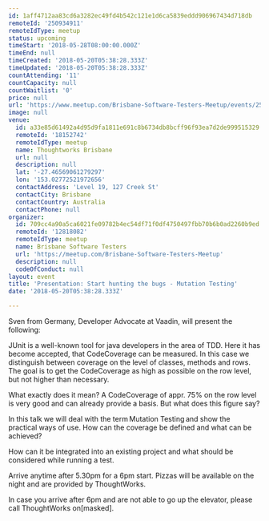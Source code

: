 ```yaml
---
id: 1aff4712aa83cd6a3282ec49fd4b542c121e1d6ca5839eddd906967434d718db
remoteId: '250934911'
remoteIdType: meetup
status: upcoming
timeStart: '2018-05-28T08:00:00.000Z'
timeEnd: null
timeCreated: '2018-05-20T05:38:28.333Z'
timeUpdated: '2018-05-20T05:38:28.333Z'
countAttending: '11'
countCapacity: null
countWaitlist: '0'
price: null
url: 'https://www.meetup.com/Brisbane-Software-Testers-Meetup/events/250934911/'
image: null
venue:
  id: a33e85d61492a4d95d9fa1811e691c8b6734db8bcff96f93ea7d2de999515329
  remoteId: '18152742'
  remoteIdType: meetup
  name: Thoughtworks Brisbane
  url: null
  description: null
  lat: '-27.46569061279297'
  lon: '153.02772521972656'
  contactAddress: 'Level 19, 127 Creek St'
  contactCity: Brisbane
  contactCountry: Australia
  contactPhone: null
organizer:
  id: 709cc4a90a5ca6021fe09782b4ec54df71f0df4750497fbb70b6b0ad2260b9ed
  remoteId: '12818082'
  remoteIdType: meetup
  name: Brisbane Software Testers
  url: 'https://meetup.com/Brisbane-Software-Testers-Meetup'
  description: null
  codeOfConduct: null
layout: event
title: 'Presentation: Start hunting the bugs - Mutation Testing'
date: '2018-05-20T05:38:28.333Z'

---
```

<p>Sven from Germany, Developer Advocate at Vaadin, will present the following:</p> <p>JUnit is a well-known tool for java developers in the area of TDD. Here it has become accepted, that CodeCoverage can be measured. In this case we distinguish between coverage on the level of classes, methods and rows. The goal is to get the CodeCoverage as high as possible on the row level, but not higher than necessary.</p> <p>What exactly does it mean? A CodeCoverage of appr. 75% on the row level is very good and can already provide a basis. But what does this figure say?</p> <p>In this talk we will deal with the term Mutation Testing and show the practical ways of use. How can the coverage be defined and what can be achieved?</p> <p>How can it be integrated into an existing project and what should be considered while running a test.</p> <p>Arrive anytime after 5.30pm for a 6pm start. Pizzas will be available on the night and are provided by ThoughtWorks.</p> <p>In case you arrive after 6pm and are not able to go up the elevator, please call ThoughtWorks on[masked].</p>
